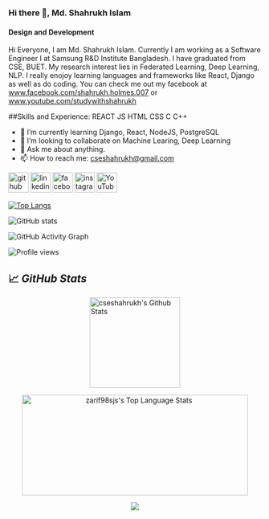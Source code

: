 ### Hi there 👋, Md. Shahrukh Islam
#### Design and Development
Hi Everyone, I am Md. Shahrukh Islam. Currently I am working as a Software Engineer I at Samsung R&D Institute Bangladesh. I have graduated from CSE, BUET. My research interest lies in Federated Learning, Deep Learning, NLP. I really enojoy learning languages and frameworks like React, Django as well as do coding. You can check me out my facebook at www.facebook.com/shahrukh.holmes.007 or www.youtube.com/studywithshahrukh

##Skills and Experience: 
REACT
JS 
HTML 
CSS 
C 
C++

- 🌱 I’m currently learning Django, React, NodeJS, PostgreSQL 
- 👯 I’m looking to collaborate on Machine Learing, Deep Learning 
- 💬 Ask me about anything. 
- 📫 How to reach me: cseshahrukh@gmail.com 


[<img src='https://cdn.jsdelivr.net/npm/simple-icons@3.0.1/icons/github.svg' alt='github' height='40'>](https://github.com/cseshahrukh)  [<img src='https://cdn.jsdelivr.net/npm/simple-icons@3.0.1/icons/linkedin.svg' alt='linkedin' height='40'>](https://www.linkedin.com/in/md-shahrukh-islam-a362921a1//)  [<img src='https://cdn.jsdelivr.net/npm/simple-icons@3.0.1/icons/facebook.svg' alt='facebook' height='40'>](https://www.facebook.com/shahrukh.holmes.007)  [<img src='https://cdn.jsdelivr.net/npm/simple-icons@3.0.1/icons/instagram.svg' alt='instagram' height='40'>](https://www.instagram.com/shahrukh.holmes/)  [<img src='https://cdn.jsdelivr.net/npm/simple-icons@3.0.1/icons/youtube.svg' alt='YouTube' height='40'>](https://www.youtube.com/channel/studywithshahrukh)  

[![Top Langs](https://github-readme-stats.vercel.app/api/top-langs/?username=cseshahrukh)](https://github.com/anuraghazra/github-readme-stats)

![GitHub stats](https://github-readme-stats.vercel.app/api?username=cseshahrukh&show_icons=true)  

![GitHub Activity Graph](https://activity-graph.herokuapp.com/graph?username=cseshahrukh)  

![Profile views](https://gpvc.arturio.dev/cseshahrukh)  

## 📈 ***GitHub Stats***


<p align="center">
<a align="left" href="https://github.com/cseshahrukh">
<img alt="cseshahrukh's Github Stats" height="180px" src="https://github-readme-stats.vercel.app/api?username=cseshahrukh&show_icons=true&count_private=true&theme=algolia&hide_border=true" /> </a>
</p>
<p align="center">
<a href="https://github.com/cseshahrukh">
<img alt="zarif98sjs's Top Language Stats" height="200px" width="450px" src="https://github-readme-stats.vercel.app/api/top-langs/?username=cseshahrukh&langs_count=8&count_private=true&layout=compact&theme=algolia&hide_border=true&hide=css,scss,html" /> </a>
</p>

<p align="center">
<a href="https://visitcount.itsvg.in">
  <img src="https://visitcount.itsvg.in/api?id=cseshahrukh&label=Profile%20Views&color=1&icon=8&pretty=true" />
</a>
</p>
